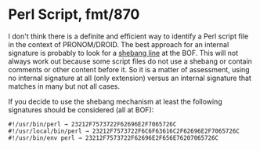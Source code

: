 # Perl Script, fmt/870

I don't think there is a definite and efficient way to identify a Perl script
file in the context of PRONOM/DROID. The best approach for an internal signature
is probably to look for a [shebang
line](https://en.wikipedia.org/wiki/Shebang_(Unix)) at the BOF. This will not
always work out because some script files do not use a shebang or contain
comments or other content before it. So it is a matter of assessment, using no
internal signature at all (only extension) versus an internal signature that
matches in many but not all cases.

If you decide to use the shebang mechanism at least the following signatures
should be considered (all at BOF):

    #!/usr/bin/perl → 23212F7573722F62696E2F7065726C
    #!/usr/local/bin/perl → 23212F7573722F6C6F63616C2F62696E2F7065726C
    #!/usr/bin/env perl → 23212F7573722F62696E2F656E76207065726C
